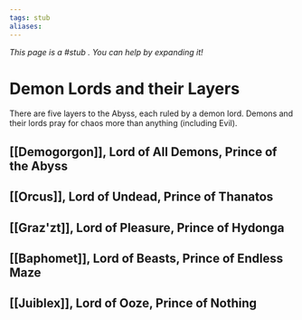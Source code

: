 ```yaml
---
tags: stub
aliases:
---
```


*This page is a #stub . You can help by expanding it!*

# Demon Lords and their Layers
There are five layers to the Abyss, each ruled by a demon lord. Demons and their lords pray for chaos more than anything (including Evil).

## [[Demogorgon]], Lord of All Demons, Prince of the Abyss

## [[Orcus]], Lord of Undead, Prince of Thanatos

## [[Graz'zt]], Lord of Pleasure, Prince of Hydonga

## [[Baphomet]], Lord of Beasts, Prince of Endless Maze

## [[Juiblex]], Lord of Ooze, Prince of Nothing